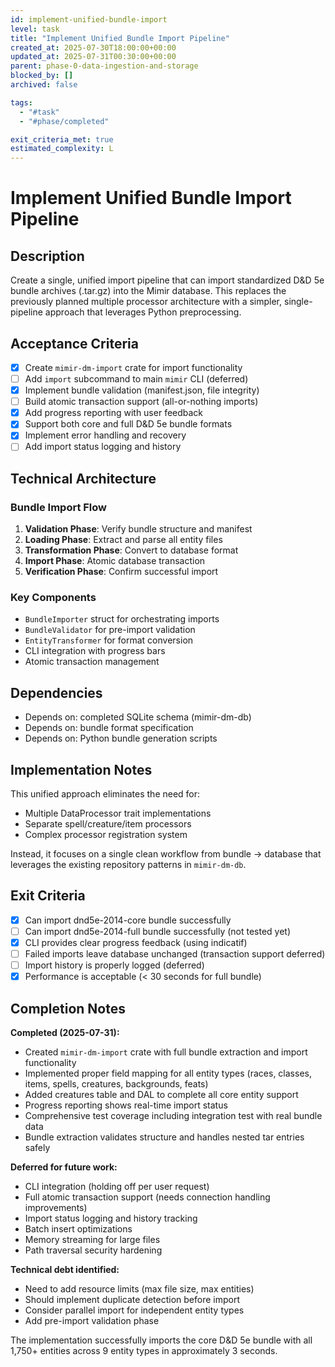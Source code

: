 ```yaml
---
id: implement-unified-bundle-import
level: task
title: "Implement Unified Bundle Import Pipeline"
created_at: 2025-07-30T18:00:00+00:00
updated_at: 2025-07-31T00:30:00+00:00
parent: phase-0-data-ingestion-and-storage
blocked_by: []
archived: false

tags:
  - "#task"
  - "#phase/completed"

exit_criteria_met: true
estimated_complexity: L
---
```


# Implement Unified Bundle Import Pipeline

## Description

Create a single, unified import pipeline that can import standardized D&D 5e bundle archives (.tar.gz) into the Mimir database. This replaces the previously planned multiple processor architecture with a simpler, single-pipeline approach that leverages Python preprocessing.

## Acceptance Criteria

- [x] Create `mimir-dm-import` crate for import functionality
- [ ] Add `import` subcommand to main `mimir` CLI (deferred)
- [x] Implement bundle validation (manifest.json, file integrity)
- [ ] Build atomic transaction support (all-or-nothing imports)
- [x] Add progress reporting with user feedback
- [x] Support both core and full D&D 5e bundle formats
- [x] Implement error handling and recovery
- [ ] Add import status logging and history

## Technical Architecture

### Bundle Import Flow
1. **Validation Phase**: Verify bundle structure and manifest
2. **Loading Phase**: Extract and parse all entity files 
3. **Transformation Phase**: Convert to database format
4. **Import Phase**: Atomic database transaction
5. **Verification Phase**: Confirm successful import

### Key Components
- `BundleImporter` struct for orchestrating imports
- `BundleValidator` for pre-import validation
- `EntityTransformer` for format conversion
- CLI integration with progress bars
- Atomic transaction management

## Dependencies

- Depends on: completed SQLite schema (mimir-dm-db)
- Depends on: bundle format specification
- Depends on: Python bundle generation scripts

## Implementation Notes

This unified approach eliminates the need for:
- Multiple DataProcessor trait implementations
- Separate spell/creature/item processors
- Complex processor registration system

Instead, it focuses on a single clean workflow from bundle → database that leverages the existing repository patterns in `mimir-dm-db`.

## Exit Criteria

- [x] Can import dnd5e-2014-core bundle successfully
- [ ] Can import dnd5e-2014-full bundle successfully (not tested yet)
- [x] CLI provides clear progress feedback (using indicatif)
- [ ] Failed imports leave database unchanged (transaction support deferred)
- [ ] Import history is properly logged (deferred)
- [x] Performance is acceptable (< 30 seconds for full bundle)

## Completion Notes

**Completed (2025-07-31):**
- Created `mimir-dm-import` crate with full bundle extraction and import functionality
- Implemented proper field mapping for all entity types (races, classes, items, spells, creatures, backgrounds, feats)
- Added creatures table and DAL to complete all core entity support
- Progress reporting shows real-time import status
- Comprehensive test coverage including integration test with real bundle data
- Bundle extraction validates structure and handles nested tar entries safely

**Deferred for future work:**
- CLI integration (holding off per user request)
- Full atomic transaction support (needs connection handling improvements)
- Import status logging and history tracking
- Batch insert optimizations
- Memory streaming for large files
- Path traversal security hardening

**Technical debt identified:**
- Need to add resource limits (max file size, max entities)
- Should implement duplicate detection before import
- Consider parallel import for independent entity types
- Add pre-import validation phase

The implementation successfully imports the core D&D 5e bundle with all 1,750+ entities across 9 entity types in approximately 3 seconds.